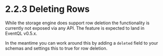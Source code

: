 2.2.3 Deleting Rows
====================

While the storage engine does support row deletion the functionality is
currently not exposed via any API. The feature is expected to land in EventQL
v0.5.x.

In the meantime you can work around this by adding a `deleted` field to your
schemas and settings this to true for row deletion.
